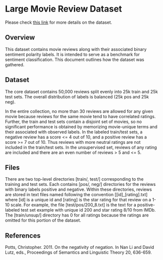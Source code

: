 # Large Movie Review Dataset

Please check [this link](https://ai.stanford.edu/~amaas/data/sentiment/) for more details on the dataset.

## Overview

This dataset contains movie reviews along with their associated binary
sentiment polarity labels. It is intended to serve as a benchmark for
sentiment classification. This document outlines how the dataset was
gathered.

## Dataset 

The core dataset contains 50,000 reviews split evenly into 25k train
and 25k test sets. The overall distribution of labels is balanced (25k
pos and 25k neg). 

In the entire collection, no more than 30 reviews are allowed for any
given movie because reviews for the same movie tend to have correlated
ratings. Further, the train and test sets contain a disjoint set of
movies, so no significant performance is obtained by memorizing
movie-unique terms and their associated with observed labels.  In the
labeled train/test sets, a negative review has a score <= 4 out of 10,
and a positive review has a score >= 7 out of 10. Thus reviews with
more neutral ratings are not included in the train/test sets. In the
unsupervised set, reviews of any rating are included and there are an
even number of reviews > 5 and <= 5.

## Files

There are two top-level directories [train/, test/] corresponding to
the training and test sets. Each contains [pos/, neg/] directories for
the reviews with binary labels positive and negative. Within these
directories, reviews are stored in text files named following the
convention [[id]_[rating].txt] where [id] is a unique id and [rating] is
the star rating for that review on a 1-10 scale. For example, the file
[test/pos/200_8.txt] is the text for a positive-labeled test set
example with unique id 200 and star rating 8/10 from IMDb. The
[train/unsup/] directory has 0 for all ratings because the ratings are
omitted for this portion of the dataset.



## References

Potts, Christopher. 2011. On the negativity of negation. In Nan Li and
David Lutz, eds., Proceedings of Semantics and Linguistic Theory 20,
636-659.


